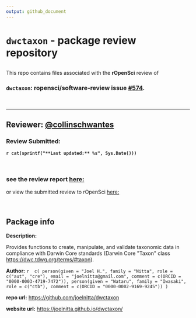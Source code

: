 ```yaml
---
output: github_document
---
```



# `dwctaxon` - package review repository

##

This repo contains files associated with the **rOpenSci** review of

### **`dwctaxon`: ropensci/software-review**  issue [\#574](https://github.com/ropensci/onboarding/issues/574).

<br>


***

## **Reviewer:** [\@collinschwantes](https://github.com/collinschwantes)
### Review Submitted:
**`r cat(sprintf("**Last updated:** %s", Sys.Date()))`**

<br>

### see the review report [here:](https://collinschwantes.github.io/dwctaxon-review/index.nb.html)

or view the submitted review to rOpenSci [here:](https://github.com/collinschwantes/dwctaxon-review/blob/master/pkgreview.md)

<br>


## Package info

**Description:**

Provides functions to create, manipulate, and validate taxonomic 
    data in compliance with Darwin Core standards 
    (Darwin Core "Taxon" class https://dwc.tdwg.org/terms/#taxon).

**Author:** `r 
    c(
      person(given = "Joel H.",
           family = "Nitta",
           role = c("aut", "cre"),
           email = "joelnitta@gmail.com",
           comment = c(ORCID = "0000-0003-4719-7472")),
      person(given = "Wataru",
           family = "Iwasaki",
           role = c("ctb"),
           comment = c(ORCID = "0000-0002-9169-9245"))
    )`

**repo url:** <https://github.com/joelnitta/dwctaxon>

**website url:** <https://joelnitta.github.io/dwctaxon/>
